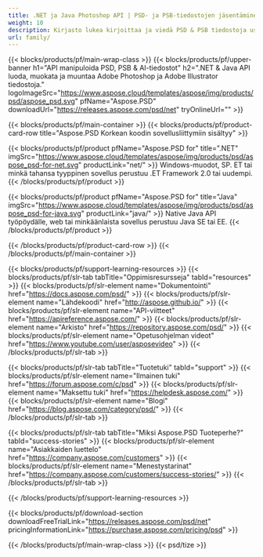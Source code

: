 ```yaml
---
title: .NET ja Java Photoshop API | PSD- ja PSB-tiedostojen jäsentäminen
weight: 10
description: Kirjasto lukea kirjoittaa ja viedä PSD & PSB tiedostoja useilla alustoilla. Pura ja käsittele kerroksia ilman Photoshopia asennettuna.
url: family/
---
```


{{< blocks/products/pf/main-wrap-class >}}
{{< blocks/products/pf/upper-banner h1="API manipuloida PSD, PSB & AI-tiedostot" h2=".NET & Java API luoda, muokata ja muuntaa Adobe Photoshop ja Adobe Illustrator tiedostoja." logoImageSrc="https://www.aspose.cloud/templates/aspose/img/products/psd/aspose_psd.svg" pfName="Aspose.PSD" downloadUrl="https://releases.aspose.com/psd/net" tryOnlineUrl="" >}}

{{< blocks/products/pf/main-container >}}
{{< blocks/products/pf/product-card-row title="Aspose.PSD Korkean koodin sovellusliittymiin sisältyy" >}}

{{< blocks/products/pf/product pfName="Aspose.PSD for" title=".NET" imgSrc="https://www.aspose.cloud/templates/aspose/img/products/psd/aspose_psd-for-net.svg" productLink="net/" >}}
Windows-muodot, SP. ET tai minkä tahansa tyyppinen sovellus perustuu .ET Framework 2.0 tai uudempi.
{{< /blocks/products/pf/product >}}

{{< blocks/products/pf/product pfName="Aspose.PSD for" title="Java" imgSrc="https://www.aspose.cloud/templates/aspose/img/products/psd/aspose_psd-for-java.svg" productLink="java/" >}}
Native Java API työpöydälle, web tai minkäänlaista sovellus perustuu Java SE tai EE.
{{< /blocks/products/pf/product >}}

{{< /blocks/products/pf/product-card-row >}}
{{< /blocks/products/pf/main-container >}}

{{< blocks/products/pf/support-learning-resources >}}
{{< blocks/products/pf/slr-tab tabTitle="Oppimisresursseja" tabId="resources" >}}
{{< blocks/products/pf/slr-element name="Dokumentointi" href="https://docs.aspose.com/psd/" >}}
{{< blocks/products/pf/slr-element name="Lähdekoodi" href="http://aspose.github.io/" >}}
{{< blocks/products/pf/slr-element name="API-viitteet" href="https://apireference.aspose.com/" >}}
{{< blocks/products/pf/slr-element name="Arkisto" href="https://repository.aspose.com/psd/" >}}
{{< blocks/products/pf/slr-element name="Opetusohjelman videot" href="https://www.youtube.com/user/asposevideo" >}}
{{< /blocks/products/pf/slr-tab >}}

{{< blocks/products/pf/slr-tab tabTitle="Tuotetuki" tabId="support" >}}
{{< blocks/products/pf/slr-element name="Ilmainen tuki" href="https://forum.aspose.com/c/psd" >}}
{{< blocks/products/pf/slr-element name="Maksettu tuki" href="https://helpdesk.aspose.com/" >}}
{{< blocks/products/pf/slr-element name="Blogi" href="https://blog.aspose.com/category/psd/" >}}
{{< /blocks/products/pf/slr-tab >}}

{{< blocks/products/pf/slr-tab tabTitle="Miksi Aspose.PSD Tuoteperhe?" tabId="success-stories" >}}
{{< blocks/products/pf/slr-element name="Asiakkaiden luettelo" href="https://company.aspose.com/customers" >}}
{{< blocks/products/pf/slr-element name="Menestystarinat" href="https://company.aspose.com/customers/success-stories/" >}}
{{< /blocks/products/pf/slr-tab >}}

{{< /blocks/products/pf/support-learning-resources >}}

{{< blocks/products/pf/download-section downloadFreeTrialLink="https://releases.aspose.com/psd/net" pricingInformationLink="https://purchase.aspose.com/pricing/psd" >}}

{{< /blocks/products/pf/main-wrap-class >}}
{{< psd/tize >}}
